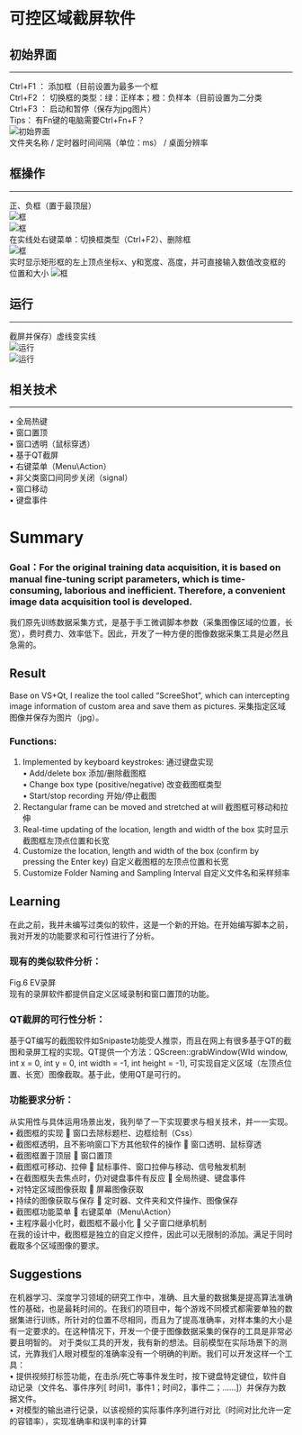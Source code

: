 # 可控区域截屏软件<br>

## 初始界面
---
Ctrl+F1 ： 添加框（目前设置为最多一个框<br>
Ctrl+F2 ： 切换框的类型：绿：正样本；橙：负样本（目前设置为二分类<br>
Ctrl+F3 ： 启动和暂停（保存为jpg图片）<br>
Tips： 有Fn键的电脑需要Ctrl+Fn+F？ <br>
![初始界面](https://github.com/sustcpengyubin/QtExample/blob/master/ScreenShot/images/origin.png)  
文件夹名称 / 定时器时间间隔（单位：ms） / 桌面分辨率<br>
## 框操作
---
正、负框（置于最顶层）<br>
![框](https://github.com/sustcpengyubin/QtExample/blob/master/ScreenShot/images/positive.png)  
![框](https://github.com/sustcpengyubin/QtExample/blob/master/ScreenShot/images/negative.png)  
在实线处右键菜单：切换框类型（Ctrl+F2）、删除框<br>
![框](https://github.com/sustcpengyubin/QtExample/blob/master/ScreenShot/images/menu.png)  
实时显示矩形框的左上顶点坐标x、y和宽度、高度，并可直接输入数值改变框的位置和大小
![框](https://github.com/sustcpengyubin/QtExample/blob/master/ScreenShot/images/valueSet.jpg)  
## 运行
---
截屏并保存）虚线变实线<br>
![运行](https://github.com/sustcpengyubin/QtExample/blob/master/ScreenShot/images/save.png)  
![运行](https://github.com/sustcpengyubin/QtExample/blob/master/ScreenShot/images/result.jpg)  

## 相关技术
---
•	全局热键<br>
•	窗口置顶<br>
•	窗口透明（鼠标穿透）<br>
•	基于QT截屏<br>
•	右键菜单（Menu\Action）<br>
•	非父类窗口间同步关闭（signal）<br>
•	窗口移动<br>
•	键盘事件<br>

# Summary
### Goal：For the original training data acquisition, it is based on manual fine-tuning script parameters, which is time-consuming, laborious and inefficient. Therefore, a convenient image data acquisition tool is developed.  <br>
我们原先训练数据采集方式，是基于手工微调脚本参数（采集图像区域的位置，长宽），费时费力、效率低下。因此，开发了一种方便的图像数据采集工具是必然且急需的。<br>
## Result
Base on VS+Qt, I realize the tool called “ScreeShot”, which can intercepting image information of custom area and save them as pictures. 采集指定区域图像并保存为图片（jpg）。<br>
### Functions:
1.	Implemented by keyboard keystrokes:  通过键盘实现<br>
•	Add/delete box  添加/删除截图框<br>
•	Change box type (positive/negative) 改变截图框类型<br>
•	Start/stop recording 开始/停止截图<br>
2.	Rectangular frame can be moved and stretched at will 截图框可移动和拉伸<br>
3.	Real-time updating of the location, length and width of the box 实时显示截图框左顶点位置和长宽<br>
4.	Customize the location, length and width of the box (confirm by pressing the Enter key) 自定义截图框的左顶点位置和长宽<br>
5.	Customize Folder Naming and Sampling Interval 自定义文件名和采样频率<br>

## Learning
在此之前，我并未编写过类似的软件，这是一个新的开始。在开始编写脚本之前，我对开发的功能要求和可行性进行了分析。<br>
### 现有的类似软件分析：
 
Fig.6 EV录屏<br>
现有的录屏软件都提供自定义区域录制和窗口置顶的功能。<br>

### QT截屏的可行性分析：
基于QT编写的截图软件如Snipaste功能受人推崇，而且在网上有很多基于QT的截图和录屏工程的实现。QT提供一个方法：QScreen::grabWindow(WId window, int x = 0, int y = 0, int width = -1, int height = -1), 可实现自定义区域（左顶点位置、长宽）图像截取。基于此，使用QT是可行的。<br>

### 功能要求分析：
从实用性与具体运用场景出发，我列举了一下实现要求与相关技术，并一一实现。<br>
•	截图框的实现   窗口去除标题栏、边框绘制（Css）<br>
•	截图框透明，且不影响窗口下方其他软件的操作    窗口透明、鼠标穿透<br>
•	截图框置于顶层   窗口置顶<br>
•	截图框可移动、拉伸  鼠标事件、窗口拉伸与移动、信号触发机制<br>
•	在截图框失去焦点时，仍对键盘事件有反应   全局热键、键盘事件<br>
•	对特定区域图像获取   屏幕图像获取<br>
•	持续的图像获取与保存  定时器、文件夹和文件操作、图像保存<br>
•	截图框功能菜单  右键菜单（Menu\Action）<br>
•	主程序最小化时，截图框不最小化  父子窗口继承机制<br>
在我的设计中，截图框是独立的自定义控件，因此可以无限制的添加。满足于同时截取多个区域图像的要求。<br>

## Suggestions 
在机器学习、深度学习领域的研究工作中，准确、且大量的数据集是提高算法准确性的基础，也是最耗时间的。在我们的项目中，每个游戏不同模式都需要单独的数据集进行训练，所针对的位置不尽相同，而且为了提高准确率，对样本集的大小是有一定要求的。在这种情况下，开发一个便于图像数据采集的保存的工具是非常必要且明智的。
对于类似工具的开发，我有新的想法。目前模型在实际场景下的测试，光靠我们人眼对模型的准确率没有一个明确的判断。我们可以开发这样一个工具：<br>
•	提供视频打标签功能，在击杀/死亡等事件发生时，按下键盘特定键位，软件自动记录（文件名、事件序列[ 时间1，事件1；时间2，事件二；……]）并保存为数据文件。<br>
•	对模型的输出进行记录，以该视频的实际事件序列进行对比（时间对比允许一定的容错率），实现准确率和误判率的计算<br>
